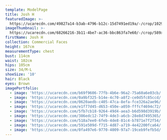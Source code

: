 ```yaml
---
template: ModelPage
title: Josh H
featuredImage: >-
  https://ucarecdn.com/49827a14-b3ab-4796-b12c-15d7491ed19a/-/crop/1029x446/0,0/-/preview/
imageThumbnail: >-
  https://ucarecdn.com/68266216-3b11-4be7-ac36-bbc863fa7e60/-/crop/589x793/550,348/-/preview/
firstName: Josh H
collection: Commercial Faces
height: 167cm
measurementType: chest
bust: 114cm
waist: 102cm
hips: 105cm
size: 34/M-L
shoeSize: '10'
hair: Black
eyes: Brown
imagePortfolio:
  - image: 'https://ucarecdn.com/b69f9606-77fb-4b6e-96a2-75a60a6e03cb/'
  - image: 'https://ucarecdn.com/0a9bf325-b14e-4c70-a8f2-ce0d5fc85ccd/'
  - image: 'https://ucarecdn.com/0620aedb-c405-47ca-8efa-fce326a2ae96/'
  - image: 'https://ucarecdn.com/e1f77d45-d653-450e-a059-fffcf4694c72/'
  - image: 'https://ucarecdn.com/5fb7cb18-9264-49d4-aea3-b6d598d3919b/'
  - image: 'https://ucarecdn.com/386edc12-74f9-4de3-a6cb-28e8d7495365/'
  - image: 'https://ucarecdn.com/518a7ee0-6feb-4de8-81c4-b7871e7f2f54/'
  - image: 'https://ucarecdn.com/591e509d-f715-4d87-a719-4e42200fca64/'
  - image: 'https://ucarecdn.com/0fa497e6-9770-4009-97a7-19ceb9fefb5d/'
---
```


